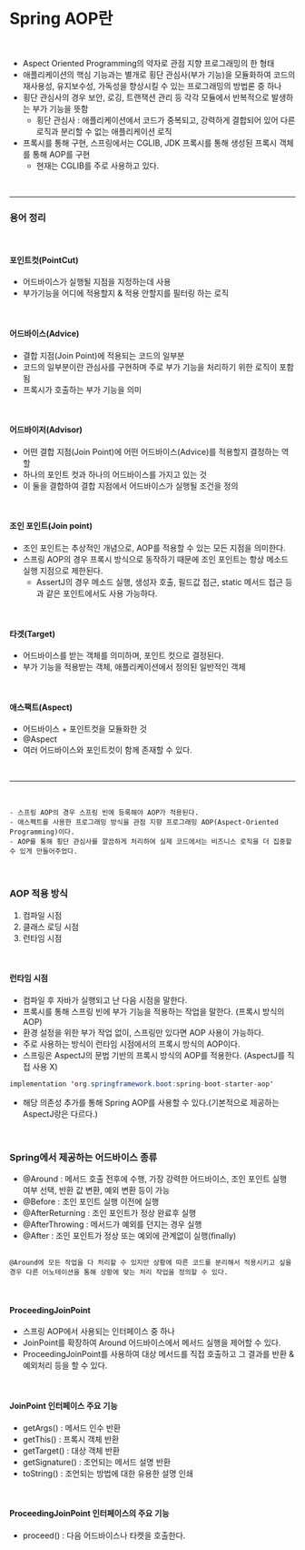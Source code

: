 # Spring AOP란

<br>

- Aspect Oriented Programming의 약자로 관점 지향 프로그래밍의 한 형태
- 애플리케이션의 핵심 기능과는 별개로 횡단 관심사(부가 기능)을 모듈화하여 코드의 재사용성, 유지보수성, 가독성을 향상시킬 수 있는 프로그래밍의 방법론 중 하나
- 횡단 관심사의 경우 보안, 로깅, 트랜잭션 관리 등 각각 모듈에서 반복적으로 발생하는 부가 기능을 뜻함
  - 횡단 관심사 : 애플리케이션에서 코드가 중복되고, 강력하게 결합되어 있어 다른 로직과 분리할 수 없는 애플리케이션 로직
- 프록시를 통해 구현, 스프링에서는 CGLIB, JDK 프록시를 통해 생성된 프록시 객체를 통해 AOP를 구현
  - 현재는 CGLIB를 주로 사용하고 있다.

<br>

---

### 용어 정리

<br>

#### 포인트컷(PointCut)
- 어드바이스가 실행될 지점을 지정하는데 사용
- 부가기능을 어디에 적용할지 & 적용 안할지를 필터링 하는 로직

<br>

#### 어드바이스(Advice)
- 결합 지점(Join Point)에 적용되는 코드의 일부분
- 코드의 일부분이란 관심사를 구현하며 주로 부가 기능을 처리하기 위한 로직이 포함됨
- 프록시가 호출하는 부가 기능을 의미

<br>

#### 어드바이저(Advisor)
- 어떤 결합 지점(Join Point)에 어떤 어드바이스(Advice)를 적용할지 결정하는 역할
- 하나의 포인트 컷과 하나의 어드바이스를 가지고 있는 것
- 이 둘을 결합하여 결합 지점에서 어드바이스가 실행될 조건을 정의

<br>

#### 조인 포인트(Join point)
- 조인 포인트는 추상적인 개념으로, AOP를 적용할 수 있는 모든 지점을 의미한다.
- 스프링 AOP의 경우 프록시 방식으로 동작하기 때문에 조인 포인트는 항상 메소드 실행 지점으로 제한된다.
  - AssertJ의 경우 메소드 실행, 생성자 호출, 필드값 접근, static 메서드 접근 등과 같은 포인트에서도 사용 가능하다.

<br>

#### 타겟(Target)
- 어드바이스를 받는 객체를 의미하며, 포인트 컷으로 결정된다.
- 부가 기능을 적용받는 객체, 애플리케이션에서 정의된 일반적인 객체

<br>

#### 애스팩트(Aspect)
- 어드바이스 + 포인트컷을 모듈화한 것
- @Aspect
- 여러 어드바이스와 포인트컷이 함께 존재할 수 있다.

<br>

---

<br>

``` 
- 스프링 AOP의 경우 스프링 빈에 등록해야 AOP가 적용된다.
- 애스펙트를 사용한 프로그래밍 방식을 관점 지향 프로그래밍 AOP(Aspect-Oriented Programming)이다.
- AOP를 통해 횡단 관심사를 깔끔하게 처리하여 실제 코드에서는 비즈니스 로직을 더 집중할 수 있게 만들어주었다.
```

<br>

### AOP 적용 방식
1. 컴파일 시점
2. 클래스 로딩 시점
3. 런타임 시점

<br>

#### 런타임 시점
- 컴파일 후 자바가 실행되고 난 다음 시점을 말한다.
- 프록시를 통해 스프링 빈에 부가 기능을 적용하는 작업을 말한다. (프록시 방식의 AOP)
- 환경 설정을 위한 부가 작업 없이, 스프링만 있다면 AOP 사용이 가능하다.
- 주로 사용하는 방식이 런타임 시점에서의 프록시 방식의 AOP이다.
- 스프링은 AspectJ의 문법 기반의 프록시 방식의 AOP를 적용한다. (AspectJ를 직접 사용 X)

``` java
implementation 'org.springframework.boot:spring-boot-starter-aop'
```
- 해당 의존성 추가를 통해 Spring AOP를 사용할 수 있다.(기본적으로 제공하는 AspectJ랑은 다르다.)

<br>

### Spring에서 제공하는 어드바이스 종류
- @Around : 메서드 호출 전후에 수행, 가장 강력한 어드바이스, 조인 포인트 실행 여부 선택, 반환 값 변환, 예외 변환 등이 가능
- @Before : 조인 포인트 실행 이전에 실행
- @AfterReturning : 조인 포인트가 정상 완료후 실행
- @AfterThrowing : 메서드가 예외를 던지는 경우 실행
- @After : 조인 포인트가 정상 또는 예외에 관계없이 실행(finally)

```

@Around에 모든 작업을 다 처리할 수 있지만 상황에 따른 코드를 분리해서 적용시키고 싶을 경우 다른 어노테이션을 통해 상황에 맞는 처리 작업을 정의할 수 있다.

```

<br>

#### ProceedingJoinPoint
  - 스프링 AOP에서 사용되는 인터페이스 중 하나
  - JoinPoint를 확장하여 Around 어드바이스에서 메서드 실행을 제어할 수 있다.
  - ProceedingJoinPoint를 사용하여 대상 메서드를 직접 호출하고 그 결과를 반환 & 예외처리 등을 할 수 있다.

<br>

#### JoinPoint 인터페이스 주요 기능
  - getArgs() : 메서드 인수 반환
  - getThis() : 프록시 객체 반환
  - getTarget() : 대상 객체 반환
  - getSignature() : 조언되는 메서드 설명 반환
  - toString() : 조언되는 방법에 대한 유용한 설명 인쇄

<br>

#### ProceedingJoinPoint 인터페이스의 주요 기능
  - proceed() : 다음 어드바이스나 타켓을 호출한다.



<br>
<br>
<br>  